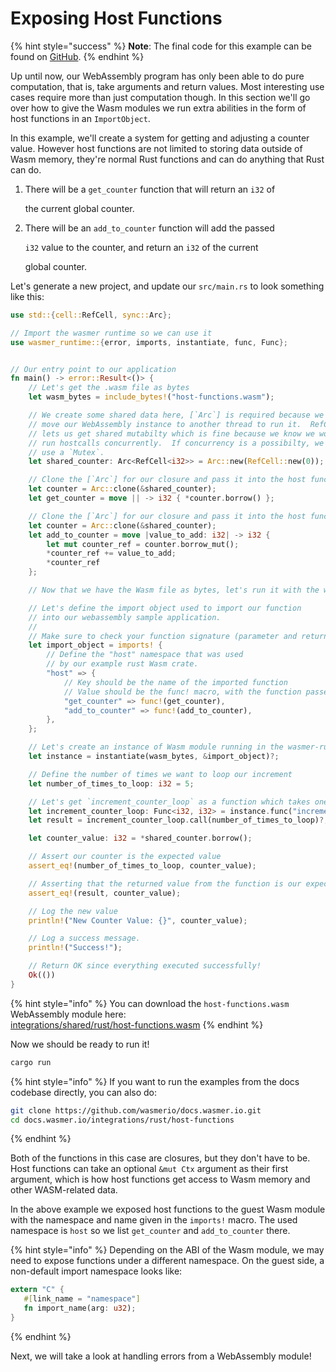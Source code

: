 # Exposing Host Functions

{% hint style="success" %}
**Note**: The final code for this example can be found on [GitHub](https://github.com/wasmerio/docs.wasmer.io/tree/master/integrations/rust/examples/host-functions).
{% endhint %}

Up until now, our WebAssembly program has only been able to do pure computation, that is, take arguments and return values. Most interesting use cases require more than just computation though. In this section we'll go over how to give the Wasm modules we run extra abilities in the form of host functions in an `ImportObject`.

In this example, we'll create a system for getting and adjusting a counter value. However host functions are not limited to storing data outside of Wasm memory, they're normal Rust functions and can do anything that Rust can do.

1. There will be a `get_counter` function that will return an `i32` of

   the current global counter.

2. There will be an `add_to_counter` function will add the passed

   `i32` value to the counter, and return an `i32` of the current

   global counter.

Let's generate a new project, and update our `src/main.rs` to look something like this:

```rust
use std::{cell::RefCell, sync::Arc};

// Import the wasmer runtime so we can use it
use wasmer_runtime::{error, imports, instantiate, func, Func};


// Our entry point to our application
fn main() -> error::Result<()> {
    // Let's get the .wasm file as bytes
    let wasm_bytes = include_bytes!("host-functions.wasm");

    // We create some shared data here, [`Arc`] is required because we may
    // move our WebAssembly instance to another thread to run it.  RefCell
    // lets us get shared mutabilty which is fine because we know we won't
    // run hostcalls concurrently.  If concurrency is a possibilty, we'd have to
    // use a `Mutex`.
    let shared_counter: Arc<RefCell<i32>> = Arc::new(RefCell::new(0));

    // Clone the [`Arc`] for our closure and pass it into the host function
    let counter = Arc::clone(&shared_counter);
    let get_counter = move || -> i32 { *counter.borrow() };

    // Clone the [`Arc`] for our closure and pass it into the host function
    let counter = Arc::clone(&shared_counter);
    let add_to_counter = move |value_to_add: i32| -> i32 {
        let mut counter_ref = counter.borrow_mut();
        *counter_ref += value_to_add;
        *counter_ref
    };

    // Now that we have the Wasm file as bytes, let's run it with the wasmer runtime

    // Let's define the import object used to import our function
    // into our webassembly sample application.
    //
    // Make sure to check your function signature (parameter and return types) carefully!
    let import_object = imports! {
        // Define the "host" namespace that was used
        // by our example rust Wasm crate.
        "host" => {
            // Key should be the name of the imported function
            // Value should be the func! macro, with the function passed in.
            "get_counter" => func!(get_counter),
            "add_to_counter" => func!(add_to_counter),
        },
    };

    // Let's create an instance of Wasm module running in the wasmer-runtime
    let instance = instantiate(wasm_bytes, &import_object)?;

    // Define the number of times we want to loop our increment
    let number_of_times_to_loop: i32 = 5;

    // Let's get `increment_counter_loop` as a function which takes one `i32` and returns one `i32`
    let increment_counter_loop: Func<i32, i32> = instance.func("increment_counter_loop")?;
    let result = increment_counter_loop.call(number_of_times_to_loop)?;

    let counter_value: i32 = *shared_counter.borrow();

    // Assert our counter is the expected value
    assert_eq!(number_of_times_to_loop, counter_value);

    // Asserting that the returned value from the function is our expected value.
    assert_eq!(result, counter_value);

    // Log the new value
    println!("New Counter Value: {}", counter_value);

    // Log a success message.
    println!("Success!");

    // Return OK since everything executed successfully!
    Ok(())
}
```

{% hint style="info" %}
You can download the `host-functions.wasm` WebAssembly module here:  
[integrations/shared/rust/host-functions.wasm](https://github.com/wasmerio/docs.wasmer.io/raw/master/integrations/shared/rust/host-functions.wasm)
{% endhint %}

Now we should be ready to run it!

```bash
cargo run
```

{% hint style="info" %}
If you want to run the examples from the docs codebase directly, you can also do:

```bash
git clone https://github.com/wasmerio/docs.wasmer.io.git
cd docs.wasmer.io/integrations/rust/host-functions
```
{% endhint %}

Both of the functions in this case are closures, but they don't have to be. Host functions can take an optional `&mut Ctx` argument as their first argument, which is how host functions get access to Wasm memory and other WASM-related data.

In the above example we exposed host functions to the guest Wasm module with the namespace and name given in the `imports!` macro. The used namespace is `host` so we list `get_counter` and `add_to_counter` there.

{% hint style="info" %}
Depending on the ABI of the Wasm module, we may need to expose functions under a different namespace. On the guest side, a non-default import namespace looks like:

```rust
extern "C" {
   #[link_name = "namespace"]
   fn import_name(arg: u32);
}
```
{% endhint %}

Next, we will take a look at handling errors from a WebAssembly module!

